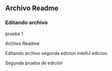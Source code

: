 
## Archivo Readme

### Editando archivo
prueba 1


Archivo Readme

Editando archivo 
segunda edicion
intelliJ edicion


Segunda prueba de edición 